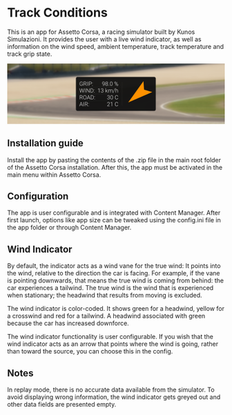 # Track Conditions
This is an app for Assetto Corsa, a racing simulator built by Kunos Simulazioni. It provides the user with a live wind indicator, as well as information on the wind speed, ambient temperature, track temperature and track grip state.

![Screenshot](assets/app_preview.png)

## Installation guide
Install the app by pasting the contents of the .zip file in the main root folder of the Assetto Corsa installation. After this, the app must be activated in the main menu within Assetto Corsa.

## Configuration
The app is user configurable and is integrated with Content Manager. After first launch, options like app size can be tweaked using the config.ini file in the app folder or through Content Manager.

## Wind Indicator
By default, the indicator acts as a wind vane for the true wind: It points into the wind, relative to the direction the car is facing. For example, if the vane is pointing downwards, that means the true wind is coming from behind: the car experiences a tailwind. The true wind is the wind that is experienced when stationary; the headwind that results from moving is excluded.

The wind indicator is color-coded. It shows green for a headwind, yellow for a crosswind and red for a tailwind. A headwind associated with green because the car has increased downforce.

The wind indicator functionality is user configurable. If you wish that the wind indicator acts as an arrow that points where the wind is going, rather than toward the source, you can choose this in the config.

## Notes
In replay mode, there is no accurate data available from the simulator. To avoid displaying wrong information, the wind indicator gets greyed out and other data fields are presented empty.
